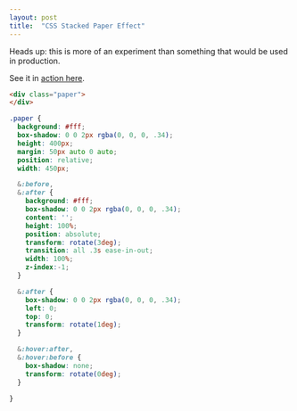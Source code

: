 ```yaml
---
layout: post
title:  "CSS Stacked Paper Effect"
---
```

Heads up: this is more of an experiment than something that would be used in production.

See it in [action here](http://codepen.io/alexpate/pen/MwjMxP).

``` html
<div class="paper">
</div>
```

``` scss
.paper {
  background: #fff;
  box-shadow: 0 0 2px rgba(0, 0, 0, .34);
  height: 400px;
  margin: 50px auto 0 auto;
  position: relative;
  width: 450px;

  &:before,
  &:after {
    background: #fff;
    box-shadow: 0 0 2px rgba(0, 0, 0, .34);
    content: '';
    height: 100%;
    position: absolute;
    transform: rotate(3deg);
    transition: all .3s ease-in-out;
    width: 100%;
    z-index:-1;
  }

  &:after {
    box-shadow: 0 0 2px rgba(0, 0, 0, .34);
    left: 0;
    top: 0;
    transform: rotate(1deg);
  }

  &:hover:after,
  &:hover:before {
    box-shadow: none;
    transform: rotate(0deg);
  }

}

```

